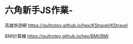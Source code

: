 # 六角新手JS作業-

高雄旅遊網
https://gultrotpy.github.io/hex/KStravel/KStravel

BMI計算機
https://gultrotpy.github.io/hex/BMI/BMI
